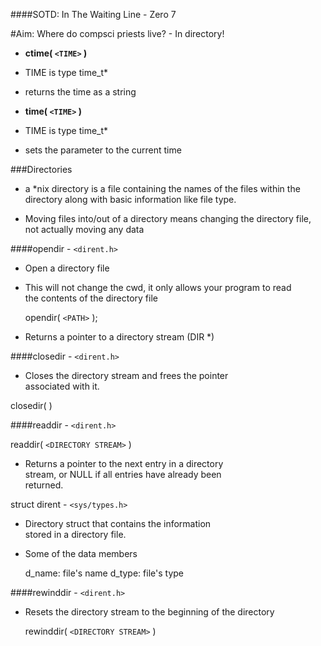 ####SOTD: In The Waiting Line - Zero 7

#Aim: Where do compsci priests live? - In directory!

* **ctime( `<TIME>` )**
 * TIME is type time_t*
  * returns the time as a string

* **time( `<TIME>` )**
 * TIME is type time_t*
  * sets the parameter to the current time

###Directories
* a *nix directory is a file containing the names of the files within the directory
	along with basic information like file type.

* Moving files into/out of a directory means changing the directory file,  
  not actually moving any data

####opendir - `<dirent.h>`

 * Open a directory file

 * This will not change the cwd, it only allows your program to read  
   the contents of the directory file

   opendir( `<PATH>` );

  * Returns a pointer to a directory stream (DIR *)

####closedir - `<dirent.h>`

 * Closes the directory stream and frees the pointer  
   associated with it.

  closedir( <DIRECTORY STREAM> )

####readdir - `<dirent.h>`

readdir( `<DIRECTORY STREAM>` )

 * Returns a pointer to the next entry in a directory  
   stream, or NULL if all entries have already been  
   returned.

struct dirent - `<sys/types.h>`

 * Directory struct that contains the information  
   stored in a directory file.

* Some of the data members

	d_name: file's name
	d_type: file's type

####rewinddir - `<dirent.h>`

 * Resets the directory stream to the beginning of the directory

	rewinddir( `<DIRECTORY STREAM>` )
